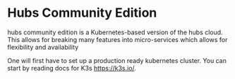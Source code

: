 # Hubs Community Edition 

 hubs community edition is a Kubernetes-based version of the hubs cloud. This allows for breaking many features into micro-services which allows for flexibility and availability

One will first have to set up a production ready kubernetes cluster. You can start by reading docs for K3s https://k3s.io/. 